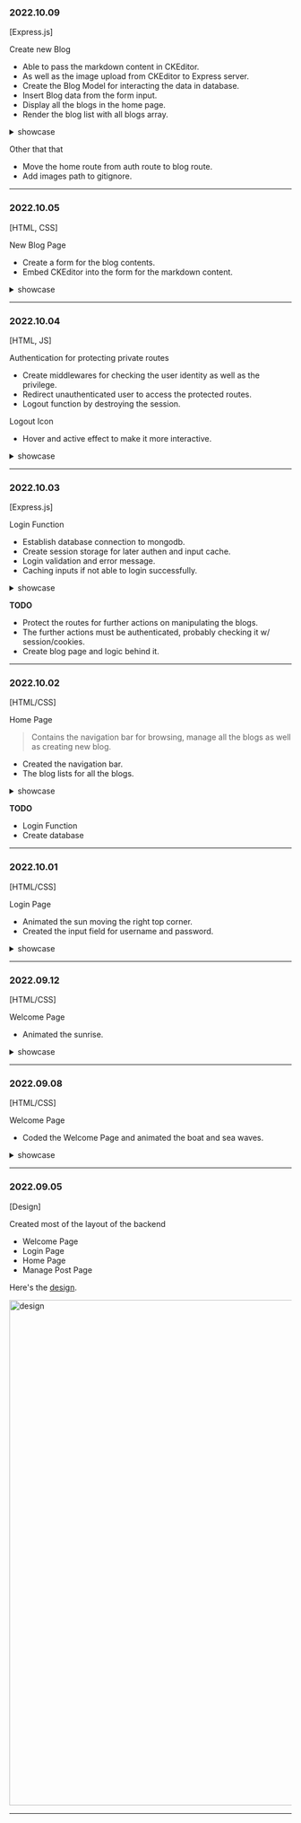### 2022.10.09
[Express.js]

Create new Blog
- Able to pass the markdown content in CKEditor.
- As well as the image upload from CKEditor to Express server.
- Create the Blog Model for interacting the data in database.
- Insert Blog data from the form input.
- Display all the blogs in the home page.
- Render the blog list with all blogs array.

<details>
  <summary>showcase</summary>
  <img width="800" src="https://user-images.githubusercontent.com/82365010/194745834-3bc6ea86-2f5c-4495-be86-37a72354e2c4.gif">
</details>

Other that that
- Move the home route from auth route to blog route.
- Add images path to gitignore.

---

### 2022.10.05
[HTML, CSS]

New Blog Page
- Create a form for the blog contents.
- Embed CKEditor into the form for the markdown content.

<details>
  <summary>showcase</summary>
  <img width="600" src="https://user-images.githubusercontent.com/82365010/194112720-673fdc35-c835-451c-b26d-605e5dc2da66.png">
  <img width="600" src="https://user-images.githubusercontent.com/82365010/194112699-6bc3ad2b-b7f3-4501-ab2f-15b29583c48a.png">
</details>

---

### 2022.10.04
[HTML, JS]

Authentication for protecting private routes
- Create middlewares for checking the user identity as well as the privilege.
- Redirect unauthenticated user to access the protected routes.
- Logout function by destroying the session.

Logout Icon
- Hover and active effect to make it more interactive.

<details>
  <summary>showcase</summary>
  <img width="1430" src="https://user-images.githubusercontent.com/82365010/193709621-19571e84-0f8d-4717-b2cb-c3134dc74ef6.png">
</details>

---

### 2022.10.03
[Express.js]

Login Function
- Establish database connection to mongodb.
- Create session storage for later authen and input cache.
- Login validation and error message.
- Caching inputs if not able to login successfully.

<details>
  <summary>showcase</summary>
  <img with="1026" src="https://user-images.githubusercontent.com/82365010/193562265-ebb7a178-fa83-404f-ab53-67f1457f86a4.gif">
</details>

**TODO**
- Protect the routes for further actions on manipulating the blogs.
- The further actions must be authenticated, probably checking it w/ session/cookies.
- Create blog page and logic behind it.

---

### 2022.10.02
[HTML/CSS]

Home Page

> Contains the navigation bar for browsing, manage all the blogs as well as creating new blog.
- Created the navigation bar.
- The blog lists for all the blogs.

<details>
  <summary>showcase</summary>
  <img with="1024" src="https://user-images.githubusercontent.com/82365010/193461038-1872c7ef-6546-49b4-aa74-cbeb8b5d1dc2.gif">
</details>

**TODO**
- Login Function
- Create database

---

### 2022.10.01
[HTML/CSS]

Login Page
- Animated the sun moving the right top corner.
- Created the input field for username and password.

<details>
  <summary>showcase</summary>
  <img with="1024" alt="" src="https://user-images.githubusercontent.com/82365010/193397618-0a317bb8-9228-481d-aeb0-e71d795eb74f.gif">
</details>

---

### 2022.09.12
[HTML/CSS]

Welcome Page
- Animated the sunrise.

<details>
  <summary>showcase</summary>
<img width="901" alt="sunrise" src="https://user-images.githubusercontent.com/82365010/189623893-6142a79c-e42f-40ed-bdae-a80129712168.gif">
</details>

---

### 2022.09.08
[HTML/CSS]

Welcome Page
- Coded the Welcome Page and animated the boat and sea waves.

<details>
  <summary>showcase</summary>
<img width="901" alt="sea-waves" src="https://user-images.githubusercontent.com/82365010/189623590-7c3b21a2-3a5e-4bc4-9044-c31012738cfd.gif">
</details>

---

### 2022.09.05
[Design]

Created most of the layout of the backend
- Welcome Page
- Login Page
- Home Page
- Manage Post Page

Here's the [design](https://www.figma.com/file/HLHnjd30QOWMBZnXqELzzX/Backend-NodeJS?node-id=0%3A1).

<img width="901" alt="design" src="https://user-images.githubusercontent.com/82365010/189623820-369c7630-bfb3-41aa-a3e3-4118b0191c4d.png">

---
